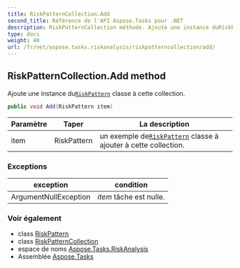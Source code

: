 ```yaml
---
title: RiskPatternCollection.Add
second_title: Référence de l'API Aspose.Tasks pour .NET
description: RiskPatternCollection méthode. Ajoute une instance duRiskPattern classe à cette collection.
type: docs
weight: 40
url: /fr/net/aspose.tasks.riskanalysis/riskpatterncollection/add/
---
```

## RiskPatternCollection.Add method

Ajoute une instance du[`RiskPattern`](../../riskpattern/) classe à cette collection.

```csharp
public void Add(RiskPattern item)
```

| Paramètre | Taper | La description |
| --- | --- | --- |
| item | RiskPattern | un exemple de[`RiskPattern`](../../riskpattern/) classe à ajouter à cette collection. |

### Exceptions

| exception | condition |
| --- | --- |
| ArgumentNullException | *item* tâche est nulle. |

### Voir également

* class [RiskPattern](../../riskpattern/)
* class [RiskPatternCollection](../)
* espace de noms [Aspose.Tasks.RiskAnalysis](../../riskpatterncollection/)
* Assemblée [Aspose.Tasks](../../../)


